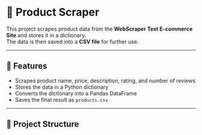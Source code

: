 # 🛒 Product Scraper

This project scrapes product data from the **WebScraper Test E-commerce Site** and stores it in a dictionary.  
The data is then saved into a **CSV file** for further use.

---

## 🚀 Features
- Scrapes product name, price, description, rating, and number of reviews  
- Stores the data in a Python dictionary  
- Converts the dictionary into a Pandas DataFrame  
- Saves the final result as `products.csv`  

---

## 📂 Project Structure
